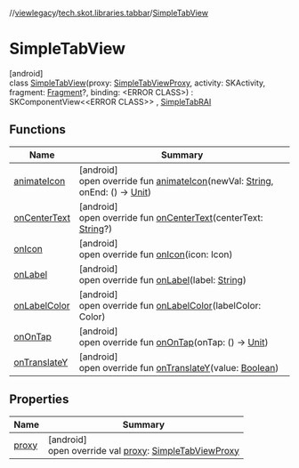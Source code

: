 //[viewlegacy](../../../index.md)/[tech.skot.libraries.tabbar](../index.md)/[SimpleTabView](index.md)

# SimpleTabView

[android]\
class [SimpleTabView](index.md)(proxy: [SimpleTabViewProxy](../-simple-tab-view-proxy/index.md), activity: SKActivity, fragment: [Fragment](https://developer.android.com/reference/kotlin/androidx/fragment/app/Fragment.html)?, binding: <!---  GfmCommand {"@class":"org.jetbrains.dokka.gfm.ResolveLinkGfmCommand","dri":{"packageName":"","classNames":"<ERROR CLASS>","callable":null,"target":{"@class":"org.jetbrains.dokka.links.PointingToDeclaration"},"extra":null}} --->&lt;ERROR CLASS&gt;<!--- --->) : SKComponentView&lt;<!---  GfmCommand {"@class":"org.jetbrains.dokka.gfm.ResolveLinkGfmCommand","dri":{"packageName":"","classNames":"<ERROR CLASS>","callable":null,"target":{"@class":"org.jetbrains.dokka.links.PointingToDeclaration"},"extra":null}} --->&lt;ERROR CLASS&gt;<!--- --->&gt; , [SimpleTabRAI](../-simple-tab-r-a-i/index.md)

## Functions

| Name | Summary |
|---|---|
| [animateIcon](animate-icon.md) | [android]<br>open override fun [animateIcon](animate-icon.md)(newVal: [String](https://kotlinlang.org/api/latest/jvm/stdlib/kotlin/-string/index.html), onEnd: () -&gt; [Unit](https://kotlinlang.org/api/latest/jvm/stdlib/kotlin/-unit/index.html)) |
| [onCenterText](on-center-text.md) | [android]<br>open override fun [onCenterText](on-center-text.md)(centerText: [String](https://kotlinlang.org/api/latest/jvm/stdlib/kotlin/-string/index.html)?) |
| [onIcon](on-icon.md) | [android]<br>open override fun [onIcon](on-icon.md)(icon: Icon) |
| [onLabel](on-label.md) | [android]<br>open override fun [onLabel](on-label.md)(label: [String](https://kotlinlang.org/api/latest/jvm/stdlib/kotlin/-string/index.html)) |
| [onLabelColor](on-label-color.md) | [android]<br>open override fun [onLabelColor](on-label-color.md)(labelColor: Color) |
| [onOnTap](on-on-tap.md) | [android]<br>open override fun [onOnTap](on-on-tap.md)(onTap: () -&gt; [Unit](https://kotlinlang.org/api/latest/jvm/stdlib/kotlin/-unit/index.html)) |
| [onTranslateY](on-translate-y.md) | [android]<br>open override fun [onTranslateY](on-translate-y.md)(value: [Boolean](https://kotlinlang.org/api/latest/jvm/stdlib/kotlin/-boolean/index.html)) |

## Properties

| Name | Summary |
|---|---|
| [proxy](proxy.md) | [android]<br>open override val [proxy](proxy.md): [SimpleTabViewProxy](../-simple-tab-view-proxy/index.md) |
